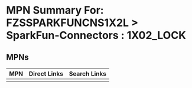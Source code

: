



# MPN Summary For: FZSSPARKFUNCNS1X2L > SparkFun-Connectors : 1X02_LOCK

## MPNs
  

|MPN|Direct Links|Search Links|
| :--- | :--- | :--- |
||||
